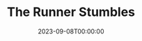 ---
title: The Runner Stumbles
date: 2023-09-08T00:00:00
opening_date: 1983-12-02
closing_date: 1983-12-17
layout: productions
program:
Theatre: Theatre Jacksonville
Venue: Little Theatre
cast:
- Amos: Michael Lewis
- Father Rivard: David H. Horne, Jr.
- Erna Prindle: Claudia Lewis
- Toby Felker: Shawn Black
- Sister Rita: Ginny Chapa
- Mrs. Shandig: Cecilia Reed
- Prosecutor: Jim Ruffett
- Monsignor Nicholson: Ron Christiansen
- Louise: Jennifer Reidgreen
crew:
- Director: Ray Jensen
- Set & Lighting Design: Andrew Way
- Costume Designer: Valerie Hall
- Sound Design: Tom Young
- Technical Director: Andrew Way
- Stage Manager: Shawn O'Donnell
- Lighting Technician:
  - Mary Sasser
  - Norm Dulaney
- Sound Technician: Tom Young
- Properties Chair: Elizabeth Turner
- Properties:
  - Derek Hansel
  - Mike Lewis
  - Chris Strickland
- Set Construction:
  - Norm Dulaney
  - Mary Sasser
  - Dave Stillson
  - Tom Young
  - Pam Jackson
  - Shawn Black
  - Mike Lewis
  - Mark Thomas
orchestra:
---